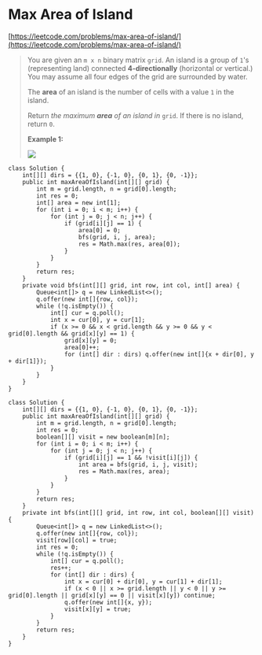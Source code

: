 # Max Area of Island

[https://leetcode.com/problems/max-area-of-island/](https://leetcode.com/problems/max-area-of-island/)

> You are given an `m x n` binary matrix `grid`. An island is a group of `1`'s (representing land) connected **4-directionally** (horizontal or vertical.) You may assume all four edges of the grid are surrounded by water.
>
> The **area** of an island is the number of cells with a value `1` in the island.
>
> Return _the maximum **area** of an island in_ `grid`. If there is no island, return `0`.
>
> &#x20;
>
> **Example 1:**
>
> ![](https://assets.leetcode.com/uploads/2021/05/01/maxarea1-grid.jpg)

```
class Solution {
    int[][] dirs = {{1, 0}, {-1, 0}, {0, 1}, {0, -1}};
    public int maxAreaOfIsland(int[][] grid) {
        int m = grid.length, n = grid[0].length;
        int res = 0;
        int[] area = new int[1];
        for (int i = 0; i < m; i++) {
            for (int j = 0; j < n; j++) {
                if (grid[i][j] == 1) {
                    area[0] = 0;
                    bfs(grid, i, j, area);
                    res = Math.max(res, area[0]);
                }
            }
        } 
        return res;
    }
    private void bfs(int[][] grid, int row, int col, int[] area) {
        Queue<int[]> q = new LinkedList<>();
        q.offer(new int[]{row, col});
        while (!q.isEmpty()) {
            int[] cur = q.poll();
            int x = cur[0], y = cur[1];
            if (x >= 0 && x < grid.length && y >= 0 && y < grid[0].length && grid[x][y] == 1) {
                grid[x][y] = 0;
                area[0]++;
                for (int[] dir : dirs) q.offer(new int[]{x + dir[0], y + dir[1]});
            }
        }
    }
}
```

```
class Solution {
    int[][] dirs = {{1, 0}, {-1, 0}, {0, 1}, {0, -1}};
    public int maxAreaOfIsland(int[][] grid) {
        int m = grid.length, n = grid[0].length;
        int res = 0;
        boolean[][] visit = new boolean[m][n];
        for (int i = 0; i < m; i++) {
            for (int j = 0; j < n; j++) {
                if (grid[i][j] == 1 && !visit[i][j]) {
                    int area = bfs(grid, i, j, visit);
                    res = Math.max(res, area);
                }
            }
        } 
        return res;
    }
    private int bfs(int[][] grid, int row, int col, boolean[][] visit) {
        Queue<int[]> q = new LinkedList<>();
        q.offer(new int[]{row, col});
        visit[row][col] = true;
        int res = 0;
        while (!q.isEmpty()) {
            int[] cur = q.poll();
            res++;
            for (int[] dir : dirs) {
                int x = cur[0] + dir[0], y = cur[1] + dir[1];
                if (x < 0 || x >= grid.length || y < 0 || y >= grid[0].length || grid[x][y] == 0 || visit[x][y]) continue;
                q.offer(new int[]{x, y});
                visit[x][y] = true;
            }
        }
        return res;
    }
}
```
